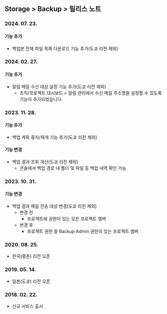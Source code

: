 ## Storage > Backup > 릴리스 노트

### 2024. 07. 23.
#### 기능 추가
* 백업본 전체 파일 목록 다운로드 기능 추가(도쿄 리전 제외)

### 2024. 02. 27.
#### 기능 추가
* 알림 메일 수신 대상 설정 기능 추가(도쿄 리전 제외)
    * 조직/프로젝트 대시보드 > 알림 관리에서 수신 메일 주소명을 설정할 수 있도록 기능이 추가되었습니다.

### 2023. 11. 28.
#### 기능 추가
* 백업 계획 중지/재개 기능 추가(도쿄 리전 제외)
#### 기능 변경
* 백업 결과 조회 개선(도쿄 리전 제외)
    * 콘솔에서 백업 경로 내 폴더 및 파일 등 백업 내역 확인 가능

### 2023. 10. 31.
#### 기능 변경
* 백업 결과 메일 전송 대상 변경(도쿄 리전 제외)
    * 변경 전
        * 프로젝트에 권한이 있는 모든 프로젝트 멤버
    * 변경 후
        * 프로젝트 권한 중 Backup Admin 권한이 있는 프로젝트 멤버

### 2020. 08. 25.
* 한국(평촌) 리전 오픈

### 2019. 05. 14.
* 일본(도쿄) 리전 오픈

### 2018. 02. 22.
* 신규 서비스 출시

